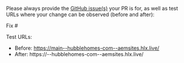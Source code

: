 Please always provide the [GitHub issue(s)](../issues) your PR is for, as well as test URLs where your change can be observed (before and after):

Fix #<gh-issue-id>

Test URLs:
- Before: https://main--hubblehomes-com--aemsites.hlx.live/
- After: https://<branch>--hubblehomes-com--aemsites.hlx.live/
